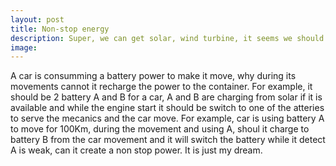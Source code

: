 ```yaml
---
layout: post
title: Non-stop energy
description: Super, we can get solar, wind turbine, it seems we should get it from all movements, is it we waste our energy, the movement-->power, so is it possible to recharge the power while the car is moving?
image: 
---
```


A car is consumming a battery power to make it move, why during its movements cannot it recharge the power to the container. For example, it should be 2 battery A and B for a car, A and B are charging from solar if it is available and while the engine start it should be switch to one of the atteries to serve the mecanics and the car move. For example, car is using battery A to move for 100Km, during the movement and using A, shoul it charge to battery B from the car movement and it will switch the battery while it detect A is weak, can it create a non stop power. It is just my dream.

